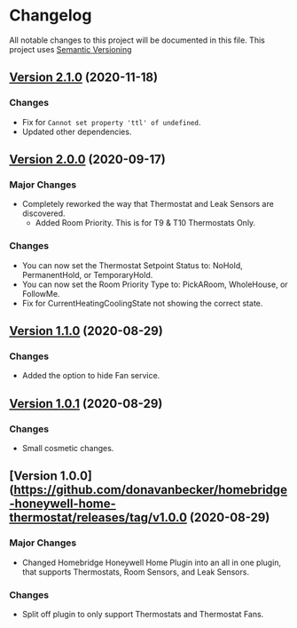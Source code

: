 # Changelog

All notable changes to this project will be documented in this file. This project uses [Semantic Versioning](https://semver.org/)

## [Version 2.1.0](https://github.com/donavanbecker/homebridge-honeywell-home/compare/v2.0.0...v2.1.0) (2020-11-18)

### Changes

- Fix for `Cannot set property 'ttl' of undefined`.
- Updated other dependencies.

## [Version 2.0.0](https://github.com/donavanbecker/homebridge-honeywell-home/compare/v1.1.0...v2.0.0) (2020-09-17)

### Major Changes

- Completely reworked the way that Thermostat and Leak Sensors are discovered.
  - Added Room Priority. This is for T9 & T10 Thermostats Only.

### Changes

- You can now set the Thermostat Setpoint Status to: NoHold, PermanentHold, or TemporaryHold.
- You can now set the Room Priority Type to: PickARoom, WholeHouse, or FollowMe.
- Fix for CurrentHeatingCoolingState not showing the correct state.

## [Version 1.1.0](https://github.com/donavanbecker/homebridge-honeywell-home-thermostat/compare/v1.0.1...v1.1.0) (2020-08-29)

### Changes

- Added the option to hide Fan service.

## [Version 1.0.1](https://github.com/donavanbecker/homebridge-honeywell-home-thermostat/compare/v1.0.0...v1.0.1) (2020-08-29)

### Changes

- Small cosmetic changes.

## [Version 1.0.0](https://github.com/donavanbecker/homebridge-honeywell-home-thermostat/releases/tag/v1.0.0 (2020-08-29)

### Major Changes

- Changed Homebridge Honeywell Home Plugin into an all in one plugin, that supports Thermostats, Room Sensors, and Leak Sensors.

### Changes

- Split off plugin to only support Thermostats and Thermostat Fans.
